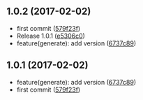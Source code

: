 <a name="1.0.2"></a>
## 1.0.2 (2017-02-02)

* first commit ([579f23f](https://github.com/mderrier/mos-plugin-dependencies-plus/commit/579f23f))
* Release 1.0.1 ([e5306c0](https://github.com/mderrier/mos-plugin-dependencies-plus/commit/e5306c0))
* feature(generate): add version ([6737c89](https://github.com/mderrier/mos-plugin-dependencies-plus/commit/6737c89))



<a name="1.0.1"></a>
## 1.0.1 (2017-02-02)

* feature(generate): add version ([6737c89](https://github.com/mderrier/mos-plugin-dependencies-plus/commit/6737c89))
* first commit ([579f23f](https://github.com/mderrier/mos-plugin-dependencies-plus/commit/579f23f))



